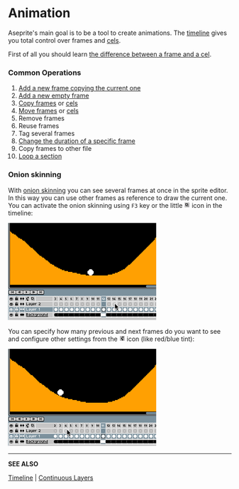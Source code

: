 # Animation

Aseprite's main goal is to be a tool to create animations. The
[timeline](timeline.md) gives you total control over frames and
[cels](cel.md).

First of all you should learn
[the difference between a frame and a cel](cel.md).

### Common Operations

1. [Add a new frame copying the current one](new-frame.md)
1. [Add a new empty frame](new-frame.md#new-empty-frame)
1. [Copy frames](copy-frames.md) or [cels](copy-cels.md)
1. [Move frames](move-frames.md) or [cels](move-cels.md)
1. Remove frames
1. Reuse frames
1. Tag several frames
1. [Change the duration of a specific frame](frame-duration.md)
1. Copy frames to other file
1. [Loop a section](loop.md)

### Onion skinning

With [onion skinning](https://en.wikipedia.org/wiki/Onion_skinning)
you can see several frames at once in the sprite editor. In this way
you can use other frames as reference to draw the current one. You can
activate the onion skinning using `F3` key or the little
![onion skinning](animation/onion-skinning.png) icon in the timeline:

![Enable onion skinning](animation/enable-onion-skinning.gif)

You can specify how many previous and next frames do you want to see
and configure other settings from the
![Configure Timeline](animation/configure-timeline.png) icon (like red/blue tint):

![Change onion skinning settings](animation/onion-skinning-settings.gif)

---

**SEE ALSO**

[Timeline](timeline.md) |
[Continuous Layers](continuous-layers.md)
